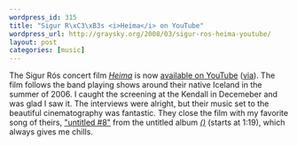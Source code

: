 ```yaml
--- 
wordpress_id: 315
title: "Sigur R\xC3\xB3s <i>Heima</i> on YouTube"
wordpress_url: http://graysky.org/2008/03/sigur-ros-heima-youtube/
layout: post
categories: [music]
---
```

The Sigur Rós concert film <a href="http://www.sigurros.com/"><i>Heima</i></a> is now <a href="http://youtube.com/watch?v=lr4s7KeCbV8">available on YouTube</a> (<a href="http://thephoenix.com/onthedownload/PermaLink.aspx?guid=2a59faaa-dc27-4ac9-8042-65681355e6b3">via</a>).   The film follows the band playing shows around their native Iceland in the summer of 2006. I caught the screening at the Kendall in Decemeber and was glad I saw it. The interviews were alright, but their music set to the beautiful cinematography was fantastic. They close the film with my favorite song of theirs, <a href="http://www.amazon.com/dp/B000W1VEQQ/ref=nosim?tag=mikechampion">"untitled #8"</a> from the untitled album <a href="http://www.amazon.com/dp/B000W1YYRC/ref=nosim?tag=mikechampion"><i>()</i></a> (starts at 1:19), which always gives me chills.

<div class="video-frame">
<object width="425" height="355"><param name="movie" value="http://www.youtube.com/v/lr4s7KeCbV8"></param><param name="wmode" value="transparent"></param><embed src="http://www.youtube.com/v/lr4s7KeCbV8" type="application/x-shockwave-flash" wmode="transparent" width="425" height="355"></embed></object>
</div>
